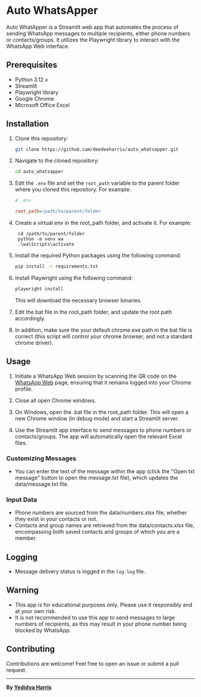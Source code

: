 # Auto WhatsApper

Auto WhatApper is a Streamlit web app that automates the process of sending WhatsApp messages to multiple recipients, either phone numbers or contacts/groups. It utilizes the Playwright library to interact with the WhatsApp Web interface.

## Prerequisites

- Python 3.12.x
- Streamlit
- Playwright library
- Google Chrome
- Microsoft Office Excel

## Installation

1. Clone this repository:

    ```bash
    git clone https://github.com/deedeeharris/auto_whatsapper.git
    ```

2. Navigate to the cloned repository:

    ```bash
    cd auto_whatsapper
    ```

3. Edit the `.env` file and set the `root_path` variable to the parent folder where you cloned this repository. For example:

    ```ini
    # .env

    root_path=/path/to/parent/folder
    ```
4. Create a virtual env in the root_path folder, and activate it. For example:
    
        
        cd /path/to/parent/folder
        python -m venv wa
        .\wa\Scripts\activate
        

5. Install the required Python packages using the following command:

    ```bash
    pip install -r requirements.txt
    ```

6. Install Playwright using the following command:

    ```bash
    playwright install
    ```

   This will download the necessary browser binaries.

7. Edit the bat file in the root_path folder, and update the root path accordingly.

8. In addition, make sure the your default chrome.exe path in the bat file is correct (this script will control your chrome browser, and not a standard chrome driver).

## Usage

1. Initiate a WhatsApp Web session by scanning the QR code on the [WhatsApp Web](https://web.whatsapp.com/) page, ensuring that it remains logged into your Chrome profile.

2. Close all open Chrome windows.

3. On Windows, open the .bat file in the root_path folder. This will open a new Chrome window (in debug mode) and start a Streamlit server.

4. Use the Streamlit app interface to send messages to phone numbers or contacts/groups. The app will automatically open the relevant Excel files.

### Customizing Messages

- You can enter the text of the message within the app (click the "Open txt message" button to open the message.txt file), which updates the data/message.txt file.

### Input Data

- Phone numbers are sourced from the data/numbers.xlsx file, whether they exist in your contacts or not.
- Contacts and group names are retrieved from the data/contacts.xlsx file, encompassing both saved contacts and groups of which you are a member.

## Logging

- Message delivery status is logged in the `log.log` file.

## Warning

- This app is for educational purposes only. Please use it responsibly and at your own risk.
- It is not recommended to use this app to send messages to large numbers of recipients, as this may result in your phone number being blocked by WhatsApp.

## Contributing

Contributions are welcome! Feel free to open an issue or submit a pull request.

----

**By [Yedidya Harris](https://www.linkedin.com/in/yedidya-harris/)**
